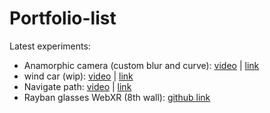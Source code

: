 # Portfolio-list

Latest experiments:
- Anamorphic camera (custom blur and curve):
[video](https://www.linkedin.com/posts/hicham-zaadla_threejs-threejsjourney-webgl-activity-7289308550240116736-HKPV?utm_source=share&utm_medium=member_desktop&rcm=ACoAAD4vSWkBvamRhdgPRQYy4-Sz55gDZNw2KQQ)
| [link](https://custom-blur.vercel.app/)
- wind car (wip):
[video](https://www.linkedin.com/posts/hicham-zaadla_threejs-threejsjourney-webgl-activity-7337120737998041090-0AYB?utm_source=share&utm_medium=member_desktop&rcm=ACoAAD4vSWkBvamRhdgPRQYy4-Sz55gDZNw2KQQ)
| [link](https://car-wind.vercel.app/)
- Navigate path:
[video](https://www.linkedin.com/posts/hicham-zaadla_3d-city-prt2-qwertyarrow-keys-control-activity-7198752750828933122-LW75?utm_source=share&utm_medium=member_desktop&rcm=ACoAAD4vSWkBvamRhdgPRQYy4-Sz55gDZNw2KQQ)
| [link](https://castle-six.vercel.app/)
- Rayban glasses WebXR (8th wall):
  [github link](https://github.com/Hicham2012/rayban)
  

